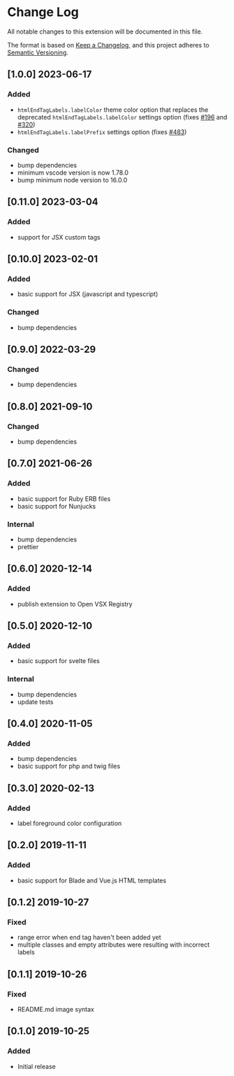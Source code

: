 # Change Log

All notable changes to this extension will be documented in this file.

The format is based on [Keep a Changelog](https://keepachangelog.com/en/1.0.0/),
and this project adheres to [Semantic Versioning](https://semver.org/spec/v2.0.0.html).

## [1.0.0] 2023-06-17
### Added
- `htmlEndTagLabels.labelColor` theme color option that replaces the deprecated `htmlEndTagLabels.labelColor` settings option (fixes [#196](https://github.com/anteprimorac/vscode-html-end-tag-labels/issues/196) and [#320](https://github.com/anteprimorac/vscode-html-end-tag-labels/issues/320))
- `htmlEndTagLabels.labelPrefix` settings option (fixes [#483](https://github.com/anteprimorac/vscode-html-end-tag-labels/issues/483))

### Changed
- bump dependencies
- minimum vscode version is now 1.78.0
- bump minimum node version to 16.0.0

## [0.11.0] 2023-03-04
### Added
- support for JSX custom tags

## [0.10.0] 2023-02-01
### Added
- basic support for JSX (javascript and typescript)

### Changed
- bump dependencies

## [0.9.0] 2022-03-29
### Changed
- bump dependencies

## [0.8.0] 2021-09-10
### Changed
- bump dependencies

## [0.7.0] 2021-06-26
### Added
- basic support for Ruby ERB files
- basic support for Nunjucks

### Internal
- bump dependencies
- prettier

## [0.6.0] 2020-12-14
### Added
- publish extension to Open VSX Registry

## [0.5.0] 2020-12-10
### Added
- basic support for svelte files

### Internal
- bump dependencies
- update tests

## [0.4.0] 2020-11-05
### Added
- bump dependencies
- basic support for php and twig files

## [0.3.0] 2020-02-13
### Added
- label foreground color configuration

## [0.2.0] 2019-11-11
### Added
- basic support for Blade and Vue.js HTML templates

## [0.1.2] 2019-10-27
### Fixed
- range error when end tag haven't been added yet
- multiple classes and empty attributes were resulting with incorrect labels

## [0.1.1] 2019-10-26
### Fixed
- README.md image syntax

## [0.1.0] 2019-10-25
### Added
- Initial release
